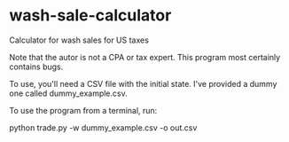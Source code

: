 # wash-sale-calculator
Calculator for wash sales for US taxes

Note that the autor is not a CPA or tax expert. This program most certainly contains bugs.

To use, you'll need a CSV file with the initial state. I've provided a dummy one called dummy_example.csv.

To use the program from a terminal, run:

python trade.py -w dummy_example.csv -o out.csv
